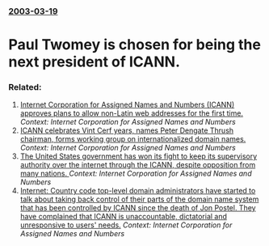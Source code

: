 ### [2003-03-19](/news/2003/03/19/index.md)

#  Paul Twomey is chosen for being the next president of ICANN.




### Related:

1. [ Internet Corporation for Assigned Names and Numbers (ICANN) approves plans to allow non-Latin web addresses for the first time. ](/news/2009/10/30/internet-corporation-for-assigned-names-and-numbers-icann-approves-plans-to-allow-non-latin-web-addresses-for-the-first-time.md) _Context: Internet Corporation for Assigned Names and Numbers_
2. [ ICANN celebrates Vint Cerf years, names Peter Dengate Thrush chairman, forms working group on internationalized domain names. ](/news/2007/11/2/icann-celebrates-vint-cerf-years-names-peter-dengate-thrush-chairman-forms-working-group-on-internationalized-domain-names.md) _Context: Internet Corporation for Assigned Names and Numbers_
3. [ The United States government has won its fight to keep its supervisory authority over the internet through the ICANN, despite opposition from many nations. ](/news/2005/11/16/the-united-states-government-has-won-its-fight-to-keep-its-supervisory-authority-over-the-internet-through-the-icann-despite-opposition-fr.md) _Context: Internet Corporation for Assigned Names and Numbers_
4. [ Internet: Country code top-level domain administrators have started to talk about taking back control of their parts of the domain name system that has been controlled by ICANN since the death of Jon Postel. They have complained that ICANN is unaccountable, dictatorial and unresponsive to users' needs.](/news/2002/11/4/internet-country-code-top-level-domain-administrators-have-started-to-talk-about-taking-back-control-of-their-parts-of-the-domain-name-sys.md) _Context: Internet Corporation for Assigned Names and Numbers_
